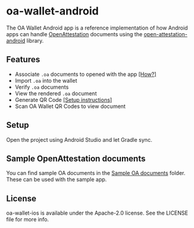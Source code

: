 # oa-wallet-android
The OA Wallet Android app is a reference implementation of how Android apps can handle [OpenAttestation](https://www.openattestation.com/) documents using the [open-attestation-android](https://github.com/Open-Attestation/open-attestation-android) library.

## Features

- Associate `.oa` documents to opened with the app [[How?]](https://github.com/Open-Attestation/oa-wallet-android/wiki/How-to-associate-.oa-documents-to-your-app)
- Import `.oa` into the wallet
- Verify `.oa` documents
- View the rendered `.oa` document
- Generate QR Code [[Setup instructions]](https://github.com/Open-Attestation/oa-wallet-backend-example#installationdeployment-instructions)
- Scan OA Wallet QR Codes to view document


## Setup

Open the project using Android Studio and let Gradle sync.


## Sample OpenAttestation documents
You can find sample OA documents in the [Sample OA documents](https://github.com/Open-Attestation/oa-wallet-android/tree/master/Sample%20OA%20documents) folder. These can be used with the sample app.

## License

oa-wallet-ios is available under the Apache-2.0 license. See the LICENSE file for more info.
